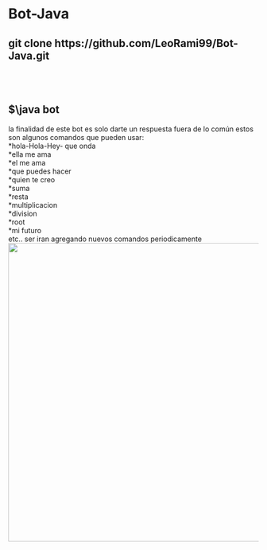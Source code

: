 # Bot-Java
<h2>git clone https://github.com/LeoRami99/Bot-Java.git<h2>
<br><h2>$\java bot</h2>
la finalidad de este bot es solo darte un respuesta fuera de lo común
estos son algunos comandos que pueden usar:
<br>*hola-Hola-Hey- que onda
<br>*ella me ama
<br>*el me ama
<br>*que puedes hacer
<br>*quien te creo
<br>*suma
<br>*resta
<br>*multiplicacion
<br>*division
<br>*root
<br>*mi futuro 
<br>etc..
ser iran agregando nuevos comandos periodicamente 
<br><img src="https://i.ibb.co/RQgYFR6/Pantallazo-2019-02-07-19-58-29.png" width="800px" height="600px">


